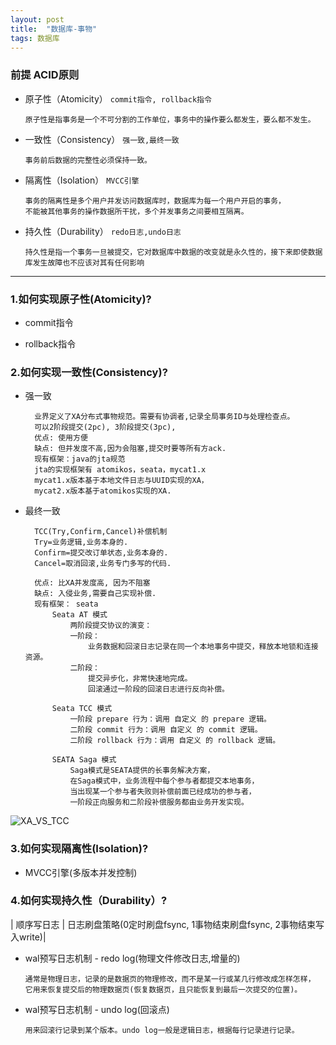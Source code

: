 ```yaml
---
layout: post
title:  "数据库-事物"
tags: 数据库
---
```


### 前提 ACID原则

- 原子性（Atomicity） `commit指令, rollback指令`

      原子性是指事务是一个不可分割的工作单位，事务中的操作要么都发生，要么都不发生。

- 一致性（Consistency） `强一致,最终一致`

      事务前后数据的完整性必须保持一致。

- 隔离性（Isolation） `MVCC引擎`

      事务的隔离性是多个用户并发访问数据库时，数据库为每一个用户开启的事务，
      不能被其他事务的操作数据所干扰，多个并发事务之间要相互隔离。

- 持久性（Durability） `redo日志,undo日志`

      持久性是指一个事务一旦被提交，它对数据库中数据的改变就是永久性的，接下来即使数据库发生故障也不应该对其有任何影响

 --- 
 
### 1.如何实现原子性(Atomicity)?

- commit指令
  
- rollback指令


### 2.如何实现一致性(Consistency)? 

- 强一致
  
        业界定义了XA分布式事物规范。需要有协调者,记录全局事务ID与处理检查点。
        可以2阶段提交(2pc), 3阶段提交(3pc), 
        优点: 使用方便
        缺点: 但并发度不高,因为会阻塞,提交时要等所有方ack.
        现有框架：java的jta规范
        jta的实现框架有 atomikos，seata，mycat1.x 
        mycat1.x版本基于本地文件日志与UUID实现的XA，
        mycat2.x版本基于atomikos实现的XA.

- 最终一致

        TCC(Try,Confirm,Cancel)补偿机制
        Try=业务逻辑,业务本身的.
        Confirm=提交改订单状态,业务本身的.
        Cancel=取消回滚,业务专门多写的代码.
        
        优点: 比XA并发度高, 因为不阻塞
        缺点: 入侵业务,需要自己实现补偿.
        现有框架： seata
            Seata AT 模式
                两阶段提交协议的演变：
                一阶段：
                    业务数据和回滚日志记录在同一个本地事务中提交，释放本地锁和连接资源。
                二阶段：
                    提交异步化，非常快速地完成。
                    回滚通过一阶段的回滚日志进行反向补偿。
                
            Seata TCC 模式
                一阶段 prepare 行为：调用 自定义 的 prepare 逻辑。
                二阶段 commit 行为：调用 自定义 的 commit 逻辑。
                二阶段 rollback 行为：调用 自定义 的 rollback 逻辑。
            
            SEATA Saga 模式
                Saga模式是SEATA提供的长事务解决方案，
                在Saga模式中，业务流程中每个参与者都提交本地事务，
                当出现某一个参与者失败则补偿前面已经成功的参与者，
                一阶段正向服务和二阶段补偿服务都由业务开发实现。

![XA_VS_TCC](../../../images/postimg/xa_vs_tcc.png)


### 3.如何实现隔离性(Isolation)? 

- MVCC引擎(多版本并发控制)
  

### 4.如何实现持久性（Durability）? 

| 顺序写日志 | 日志刷盘策略(0定时刷盘fsync, 1事物结束刷盘fsync, 2事物结束写入write)|

- wal预写日志机制 - redo log(物理文件修改日志,增量的)
    
      通常是物理日志，记录的是数据页的物理修改，而不是某一行或某几行修改成怎样怎样，
      它用来恢复提交后的物理数据页(恢复数据页，且只能恢复到最后一次提交的位置)。

- wal预写日志机制 - undo log(回滚点)

      用来回滚行记录到某个版本。undo log一般是逻辑日志，根据每行记录进行记录。



